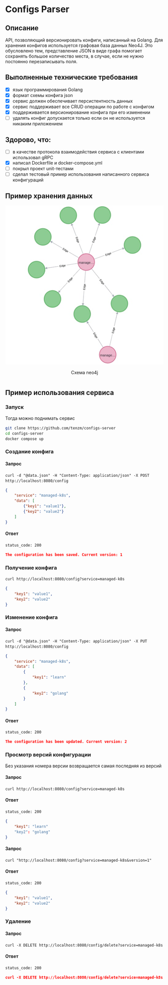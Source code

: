 # Configs Parser

## Описание

API, позволяющий версионировать конфиги, написанный на Golang. Для хранения конфигов используется графовая база данных Neo4J. Это обусловлено тем, представление JSON в виде графа помогает сохранять большое количество места, в случае, если не нужно постоянно перезаписывать поля. 

## Выполненные технические требования
- [x] язык программирования Golang
- [x] формат схемы конфига json
- [x] сервис должен обеспечивает персистентность данных
- [x] сервис поддерживает все CRUD операции по работе с конфигом
- [x] поддерживается версионирование конфига при его изменении
- [ ] удалять конфиг допускается только если он не используется никаким приложением

## Здорово, что:
- [ ] в качестве протокола взаимодействия сервиса с клиентами использовал gRPC
- [x] написал Dockerfile и docker-compose.yml
- [ ] покрыл проект unit-тестами
- [ ] сделал тестовый пример использования написанного сервиса конфигураций

## Пример хранения данных

<div style="display:flex; justify-content:center">
  <div>
    <img src="docs/imgs/graph.jpg" />
    <p align="center">Схема neo4j</p>
  </div>
</div>  

## Пример использования сервиса

### Запуск

Тогда можно поднимать сервис

```bash
git clone https://github.com/tenzm/configs-server
cd configs-server
docker compose up
```


### Создание конфига

#### **Запрос**

`curl -d "@data.json" -H "Content-Type: application/json" -X POST http://localhost:8080/config`

```json
{
    "service": "managed-k8s",
    "data": [
        {"key1": "value1"},
        {"key2": "value2"}
    ]
}
```

#### **Ответ**

`status_code: 200`

```json
The configuration has been saved. Current version: 1
```

### Получение конфига

`curl http://localhost:8080/config?service=managed-k8s`

```json
{
    "key1": "value1", 
    "key2": "value2"
}
```

### Изменение конфига

#### **Запрос**
`curl -d "@data.json" -H "Content-Type: application/json" -X PUT http://localhost:8080/config`

```json
{
    "service": "managed-k8s",
    "data": [
        {
            "key1": "learn"
        },
        {
            "key2": "golang"
        }
    ]
}
```

#### **Ответ**

`status_code: 200`

```json
The configuration has been updated. Current version: 2
```

### Просмотр версий конфигурации

Без указания номера версии возвращается самая последняя из версий

#### **Запрос**

`curl http://localhost:8080/config?service=managed-k8s`

#### **Ответ**

`status_code: 200`

```json
{
    "key1": "learn"
    "key2": "golang"
}
```

#### **Запрос**

`curl "http://localhost:8080/config?service=managed-k8s&version=1"`

#### **Ответ**

`status_code: 200`

```json
{
    "key1": "value1", 
    "key2": "value2"
}
```


### Удаление

#### **Запрос**

`curl -X DELETE http://localhost:8080/config/delete?service=managed-k8s`

#### **Ответ**

`status_code: 200`

```json
curl -X DELETE http://localhost:8080/config/delete?service=managed-k8s
```